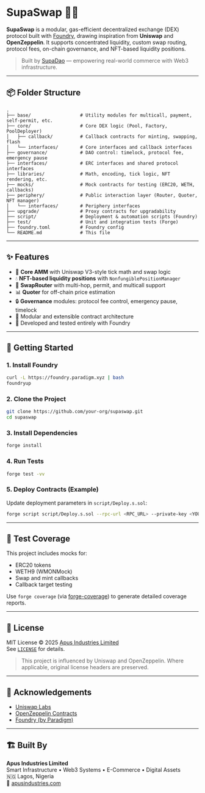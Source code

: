 # SupaSwap 🦄🔁

**SupaSwap** is a modular, gas-efficient decentralized exchange (DEX) protocol built with [Foundry](https://book.getfoundry.sh), drawing inspiration from **Uniswap** and **OpenZeppelin**. It supports concentrated liquidity, custom swap routing, protocol fees, on-chain governance, and NFT-based liquidity positions.

> Built by [SupaDao](https://supadao.xyz) — empowering real-world commerce with Web3 infrastructure.

---

## 📦 Folder Structure

```
.
├── base/                  # Utility modules for multicall, payment, self-permit, etc.
├── core/                  # Core DEX logic (Pool, Factory, PoolDeployer)
│   ├── callback/          # Callback contracts for minting, swapping, flash
│   └── interfaces/        # Core interfaces and callback interfaces
├── governance/            # DAO control: timelock, protocol fee, emergency pause
├── interfaces/            # ERC interfaces and shared protocol interfaces
├── libraries/             # Math, encoding, tick logic, NFT rendering, etc.
├── mocks/                 # Mock contracts for testing (ERC20, WETH, callbacks)
├── periphery/             # Public interaction layer (Router, Quoter, NFT manager)
│   └── interfaces/        # Periphery interfaces
├── upgrade/               # Proxy contracts for upgradability
├── script/                # Deployment & automation scripts (Foundry)
├── test/                  # Unit and integration tests (Forge)
├── foundry.toml           # Foundry config
└── README.md              # This file
```

---

## ✨ Features

- 🧠 **Core AMM** with Uniswap V3-style tick math and swap logic
- 💧 **NFT-based liquidity positions** with `NonfungiblePositionManager`
- 🔁 **SwapRouter** with multi-hop, permit, and multicall support
- 📊 **Quoter** for off-chain price estimation
- 🔒 **Governance** modules: protocol fee control, emergency pause, timelock
- 🧩 Modular and extensible contract architecture
- 🔬 Developed and tested entirely with Foundry

---

## 🚀 Getting Started

### 1. Install Foundry

```bash
curl -L https://foundry.paradigm.xyz | bash
foundryup
```

### 2. Clone the Project

```bash
git clone https://github.com/your-org/supaswap.git
cd supaswap
```

### 3. Install Dependencies

```bash
forge install
```

### 4. Run Tests

```bash
forge test -vv
```

### 5. Deploy Contracts (Example)

Update deployment parameters in `script/Deploy.s.sol`:

```bash
forge script script/Deploy.s.sol --rpc-url <RPC_URL> --private-key <YOUR_PRIVATE_KEY> --broadcast
```

---

## 🧪 Test Coverage

This project includes mocks for:

- ERC20 tokens
- WETH9 (WMONMock)
- Swap and mint callbacks
- Callback target testing

Use `forge coverage` (via [forge-coverage](https://github.com/foundry-rs/foundry-coverage)) to generate detailed coverage reports.

---

## 📜 License

MIT License © 2025 [Apus Industries Limited](https://apusindustries.com)  
See [`LICENSE`](./LICENSE) for details.

> This project is influenced by Uniswap and OpenZeppelin. Where applicable, original license headers are preserved.

---

## 👏 Acknowledgements

- [Uniswap Labs](https://uniswap.org)
- [OpenZeppelin Contracts](https://openzeppelin.com/contracts/)
- [Foundry (by Paradigm)](https://book.getfoundry.sh/)

---

## 🏗 Built By

**Apus Industries Limited**  
Smart Infrastructure • Web3 Systems • E-Commerce • Digital Assets  
🇳🇬 Lagos, Nigeria  
🔗 [apusindustries.com](https://apusindustries.com)
